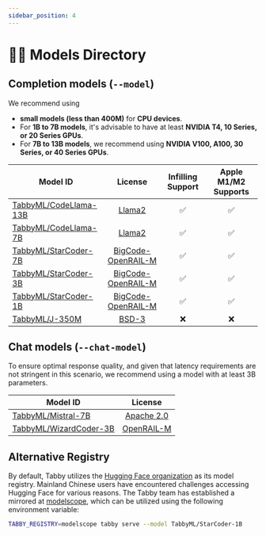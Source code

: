 ```yaml
---
sidebar_position: 4
---
```


# 🧑‍🔬 Models Directory

## Completion models (`--model`)
We recommend using
* **small models (less than 400M)** for **CPU devices**.
* For **1B to 7B models**, it's advisable to have at least **NVIDIA T4, 10 Series, or 20 Series GPUs**.
* For **7B to 13B models**, we recommend using **NVIDIA V100, A100, 30 Series, or 40 Series GPUs**.

| Model ID                                                              |                                           License                                           | Infilling Support | Apple M1/M2 Supports |
| --------------------------------------------------------------------- | :-----------------------------------------------------------------------------------------: | :---------------: | :------------: |
| [TabbyML/CodeLlama-13B](https://huggingface.co/TabbyML/CodeLlama-13B) |            [Llama2](https://github.com/facebookresearch/llama/blob/main/LICENSE)            |        ✅         |       ✅       |
| [TabbyML/CodeLlama-7B](https://huggingface.co/TabbyML/CodeLlama-7B)   |            [Llama2](https://github.com/facebookresearch/llama/blob/main/LICENSE)            |        ✅         |       ✅       |
| [TabbyML/StarCoder-7B](https://huggingface.co/TabbyML/StarCoder-7B)   | [BigCode-OpenRAIL-M](https://huggingface.co/spaces/bigcode/bigcode-model-license-agreement) |        ✅         |       ✅       |
| [TabbyML/StarCoder-3B](https://huggingface.co/TabbyML/StarCoder-3B)   | [BigCode-OpenRAIL-M](https://huggingface.co/spaces/bigcode/bigcode-model-license-agreement) |        ✅         |       ✅       |
| [TabbyML/StarCoder-1B](https://huggingface.co/TabbyML/StarCoder-1B)   | [BigCode-OpenRAIL-M](https://huggingface.co/spaces/bigcode/bigcode-model-license-agreement) |        ✅         |       ✅       |
| [TabbyML/J-350M](https://huggingface.co/TabbyML/J-350M)               |                    [BSD-3](https://opensource.org/license/bsd-3-clause/)                    |        ❌         |       ❌       |

## Chat models (`--chat-model`)

To ensure optimal response quality, and given that latency requirements are not stringent in this scenario, we recommend using a model with at least 3B parameters.

| Model ID                                                                  |                                       License                                       |
| ------------------------------------------------------------------------- | :---------------------------------------------------------------------------------: |
| [TabbyML/Mistral-7B](https://huggingface.co/TabbyML/Mistral-7B)           |              [Apache 2.0](https://opensource.org/licenses/Apache-2.0)               |
| [TabbyML/WizardCoder-3B](https://huggingface.co/TabbyML/WizardCoder-3B)   | [OpenRAIL-M](https://huggingface.co/spaces/bigcode/bigcode-model-license-agreement) |

## Alternative Registry

By default, Tabby utilizes the [Hugging Face organization](https://huggingface.co/TabbyML) as its model registry. Mainland Chinese users have encountered challenges accessing Hugging Face for various reasons. The Tabby team has established a mirrored at [modelscope](https://www.modelscope.cn/organization/TabbyML), which can be utilized using the following environment variable:

```bash
TABBY_REGISTRY=modelscope tabby serve --model TabbyML/StarCoder-1B
```
